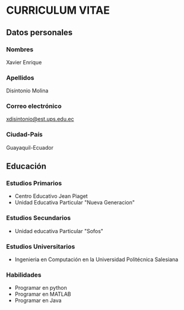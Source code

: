 # CURRICULUM VITAE

## Datos personales

### Nombres
Xavier Enrique
### Apellidos
Disintonio Molina
### Correo electrónico
xdisintonio@est.ups.edu.ec
### Ciudad-País
Guayaquil-Ecuador

## Educación

### Estudios Primarios
- Centro Educativo Jean Piaget
- Unidad Educativa Particular "Nueva Generacion"

### Estudios Secundarios
- Unidad educativa Particular "Sofos"

### Estudios Universitarios
- Ingenieria en Computación en la Universidad Politécnica Salesiana

### Habilidades
- Programar en python
- Programar en MATLAB
- Programar en Java